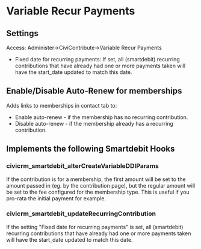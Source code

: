 # Variable Recur Payments
## Settings
Access: Administer->CiviContribute->Variable Recur Payments

* Fixed date for recurring payments: If set, all (smartdebit) recurring contributions that have 
already had one or more payments taken will have the start_date updated to match this date.

## Enable/Disable Auto-Renew for memberships
Adds links to memberships in contact tab to:

* Enable auto-renew - if the membership has no recurring contribution.
* Disable auto-renew - if the membership already has a recurring contribution.

## Implements the following Smartdebit Hooks

### civicrm_smartdebit_alterCreateVariableDDIParams

If the contribution is for a membership, the first amount will be set to the amount passed in 
(eg. by the contribution page), but the regular amount will be set to the fee configured for 
the membership type.  This is useful if you pro-rata the initial payment for example.


### civicrm_smartdebit_updateRecurringContribution

If the setting "Fixed date for recurring payments" is set, all (smartdebit) recurring contributions that 
have already had one or more payments taken will have the start_date updated to match this date.